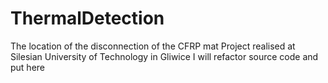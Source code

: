 # ThermalDetection
The location of the disconnection of the CFRP mat
Project realised at Silesian University of Technology in Gliwice
I will refactor source code and put here
